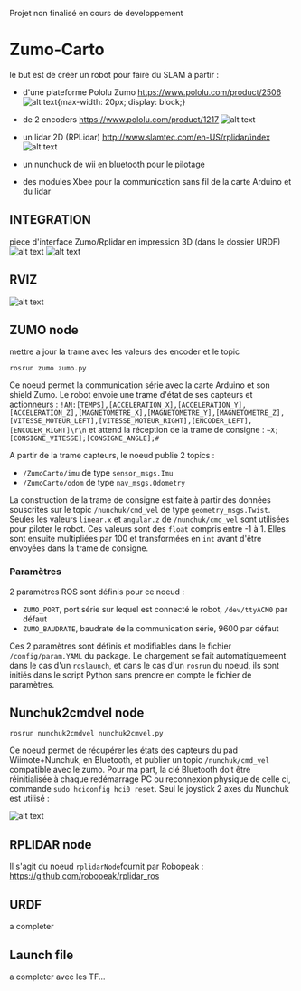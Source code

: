 Projet non finalisé en cours de developpement

# Zumo-Carto
le but est de créer un robot pour faire du SLAM à partir :

- d'une plateforme Pololu Zumo
<https://www.pololu.com/product/2506>
![alt text](https://a.pololu-files.com/picture/0J4110.1200.jpg?a2562fe9f34e986d0d194118dcff0d58){max-width:  20px; display: block;}

-  de 2 encoders
<https://www.pololu.com/product/1217>
![alt text](https://a.pololu-files.com/picture/0J1201.1200.jpg?3efcdf66aef803038c8ce0035cd380fc)

- un lidar 2D (RPLidar)
<http://www.slamtec.com/en-US/rplidar/index>
![alt text](http://www.slamtec.com/static/media/2014/09/rplidar_overview.jpg)

- un nunchuck de wii en bluetooth pour le pilotage

- des modules Xbee pour la communication sans fil de la carte Arduino et du lidar

## INTEGRATION
piece d'interface Zumo/Rplidar en impression 3D (dans le dossier URDF)
![alt text](https://github.com/Rastafouille/Zumo-Carto/raw/master/galerie/3D.jpg)
![alt text](https://github.com/Rastafouille/Zumo-Carto/raw/master/galerie/robot.jpg)

## RVIZ
![alt text](https://github.com/Rastafouille/Zumo-Carto/raw/master/galerie/rviz2.png)

## ZUMO node 
mettre a jour la trame avec les valeurs des encoder et le topic

	rosrun zumo zumo.py
Ce noeud permet la communication série avec la carte Arduino et son shield Zumo.
Le robot envoie une trame d'état de ses capteurs et actionneurs :
`!AN:[TEMPS],[ACCELERATION_X],[ACCELERATION_Y],[ACCELERATION_Z],[MAGNETOMETRE_X],[MAGNETOMETRE_Y],[MAGNETOMETRE_Z],[VITESSE_MOTEUR_LEFT],[VITESSE_MOTEUR_RIGHT],[ENCODER_LEFT],[ENCODER_RIGHT]\r\n`
et attend la réception de la trame de consigne :
`~X;[CONSIGNE_VITESSE];[CONSIGNE_ANGLE];#`

A partir de la trame capteurs, le noeud publie 2 topics :
- `/ZumoCarto/imu` de type `sensor_msgs.Imu`
- `/ZumoCarto/odom` de type `nav_msgs.Odometry`


La construction de la trame de consigne est faite à partir des données souscrites sur le topic `/nunchuk/cmd_vel` de type `geometry_msgs.Twist`. Seules les valeurs `linear.x` et `angular.z` de `/nunchuk/cmd_vel` sont utilisées pour piloter le robot. Ces valeurs sont des `float` compris entre -1 à 1. Elles sont ensuite multipliées par 100 et transformées en `int` avant d'être envoyées dans la trame de consigne.

### Paramètres
2 paramètres ROS sont définis pour ce noeud :

- `ZUMO_PORT`, port série sur lequel est connecté le robot, `/dev/ttyACM0` par défaut
- `ZUMO_BAUDRATE`, baudrate de la communication série, 9600 par défaut

Ces 2 paramètres sont définis et modifiables dans le fichier `/config/param.YAML` du package. Le chargement se fait automatiquemeent dans le cas d'un `roslaunch`, et dans le cas d'un `rosrun` du noeud, ils sont initiés dans le script Python sans prendre en compte le fichier de paramètres.

## Nunchuk2cmdvel node 
	rosrun nunchuk2cmdvel nunchuk2cmvel.py
Ce noeud permet de récupérer les états des capteurs du pad Wiimote+Nunchuk, en Bluetooth, et publier un topic `/nunchuk/cmd_vel` compatible avec le zumo.
Pour ma part, la clé Bluetooth doit être réinitialisée à chaque redémarrage PC ou reconnexion physique de celle ci, commande `sudo hciconfig hci0 reset`.
Seul le joystick 2 axes du Nunchuk est utilisé :

![alt text](https://agita/cea-robotics/ros-zumo/raw/master/Galerie/pilotage.png)


## RPLIDAR node
Il s'agit du noeud `rplidarNode`fournit par Robopeak :
<https://github.com/robopeak/rplidar_ros>

## URDF
a completer

## Launch file
a completer avec les TF...


